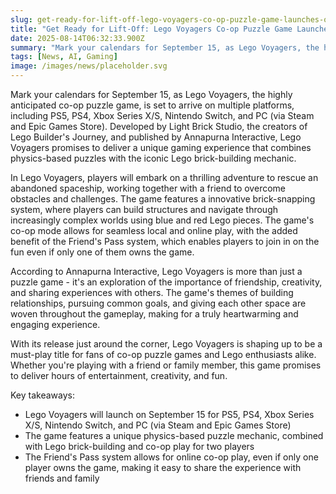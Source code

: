```yaml
---
slug: get-ready-for-lift-off-lego-voyagers-co-op-puzzle-game-launches-on-september-15
title: "Get Ready for Lift-Off: Lego Voyagers Co-op Puzzle Game Launches on September 15"
date: 2025-08-14T06:32:33.900Z
summary: "Mark your calendars for September 15, as Lego Voyagers, the highly anticipated co-op puzzle game, is set to arrive on multiple platforms, including PS5, PS4, Xbox Series X/S, Nintendo Switch, and PC (via Steam and Epic Games Store)."
tags: [News, AI, Gaming]
image: /images/news/placeholder.svg
---
```


Mark your calendars for September 15, as Lego Voyagers, the highly anticipated co-op puzzle game, is set to arrive on multiple platforms, including PS5, PS4, Xbox Series X/S, Nintendo Switch, and PC (via Steam and Epic Games Store). Developed by Light Brick Studio, the creators of Lego Builder's Journey, and published by Annapurna Interactive, Lego Voyagers promises to deliver a unique gaming experience that combines physics-based puzzles with the iconic Lego brick-building mechanic.

In Lego Voyagers, players will embark on a thrilling adventure to rescue an abandoned spaceship, working together with a friend to overcome obstacles and challenges. The game features a innovative brick-snapping system, where players can build structures and navigate through increasingly complex worlds using blue and red Lego pieces. The game's co-op mode allows for seamless local and online play, with the added benefit of the Friend's Pass system, which enables players to join in on the fun even if only one of them owns the game.

According to Annapurna Interactive, Lego Voyagers is more than just a puzzle game - it's an exploration of the importance of friendship, creativity, and sharing experiences with others. The game's themes of building relationships, pursuing common goals, and giving each other space are woven throughout the gameplay, making for a truly heartwarming and engaging experience.

With its release just around the corner, Lego Voyagers is shaping up to be a must-play title for fans of co-op puzzle games and Lego enthusiasts alike. Whether you're playing with a friend or family member, this game promises to deliver hours of entertainment, creativity, and fun.


Key takeaways:
- Lego Voyagers will launch on September 15 for PS5, PS4, Xbox Series X/S, Nintendo Switch, and PC (via Steam and Epic Games Store)
- The game features a unique physics-based puzzle mechanic, combined with Lego brick-building and co-op play for two players
- The Friend's Pass system allows for online co-op play, even if only one player owns the game, making it easy to share the experience with friends and family
